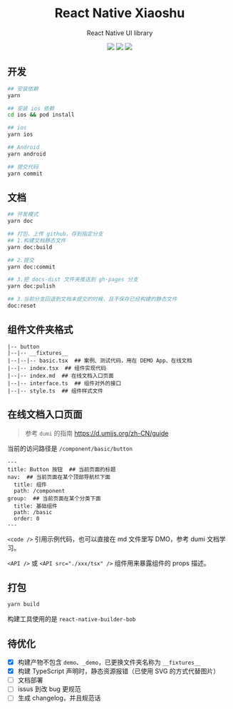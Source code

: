 <h1 align="center">React Native Xiaoshu</h1>

<div align="center">
React Native UI library
</div>

[xiaoshu-npm-url]: https://www.npmjs.com/package/@fruits-chain/react-native-xiaoshu

<div align="center">

[![](https://img.shields.io/npm/v/@fruits-chain/react-native-xiaoshu.svg)][xiaoshu-npm-url]
[![](https://img.shields.io/npm/dm/@fruits-chain/react-native-xiaoshu.svg)][xiaoshu-npm-url]
[![](https://img.shields.io/badge/language-typescript-blue.svg)](https://www.typescriptlang.org/)

</div>

## 开发

```bash
## 安装依赖
yarn

## 安装 ios 依赖
cd ios && pod install
```

```bash
## ios
yarn ios

## Android
yarn android

## 提交代码
yarn commit
```

## 文档

```bash
## 开发模式
yarn doc

## 打包、上传 github，存到指定分支
## 1.构建文档静态文件
yarn doc:build

## 2.提交
yarn doc:commit

## 3.把 docs-dist 文件夹推送到 gh-pages 分支
yarn doc:pulish

## 3.当前分支回退到文档未提交的时候，且不保存已经构建的静态文件
doc:reset
```

## 组件文件夹格式

```
|-- button
|--|-- __fixtures__
|--|--|-- basic.tsx  ## 案例、测试代码，用在 DEMO App、在线文档
|--|-- index.tsx  ## 组件实现代码
|--|-- index.md  ## 在线文档入口页面
|--|-- interface.ts  ## 组件对外的接口
|--|-- style.ts  ## 组件样式文件
```

## 在线文档入口页面

> 参考 `dumi` 的指南 https://d.umijs.org/zh-CN/guide

当前的访问路径是 `/component/basic/button`

```
---
title: Button 按钮  ## 当前页面的标题
nav:  ## 当前页面在某个顶部导航栏下面
  title: 组件
  path: /component
group:  ## 当前页面在某个分类下面
  title: 基础组件
  path: /basic
  order: 0
---
```

`<code />` 引用示例代码，也可以直接在 md 文件里写 DMO，参考 dumi 文档学习。

`<API />` 或 `<API src="./xxx/tsx" />` 组件用来暴露组件的 props 描述。

## 打包

```bash
yarn build
```

构建工具使用的是 `react-native-builder-bob`

## 待优化

- [x] 构建产物不包含 `demo`、`_demo`，已更换文件夹名称为 `__fixtures__`
- [x] 构建 TypeScript 声明时，静态资源报错（已使用 SVG 的方式代替图片）
- [ ] 文档部署
- [ ] issus 到改 bug 更规范
- [ ] 生成 changelog，并且规范话

